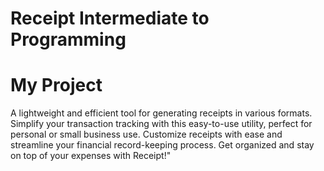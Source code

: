 # Receipt Intermediate to Programming
# My Project
   A lightweight and efficient tool for generating receipts in various formats. Simplify your transaction tracking with this easy-to-use utility, perfect for personal or small business use. Customize receipts with ease and streamline your financial record-keeping process. Get organized and stay on top of your expenses with Receipt!"

